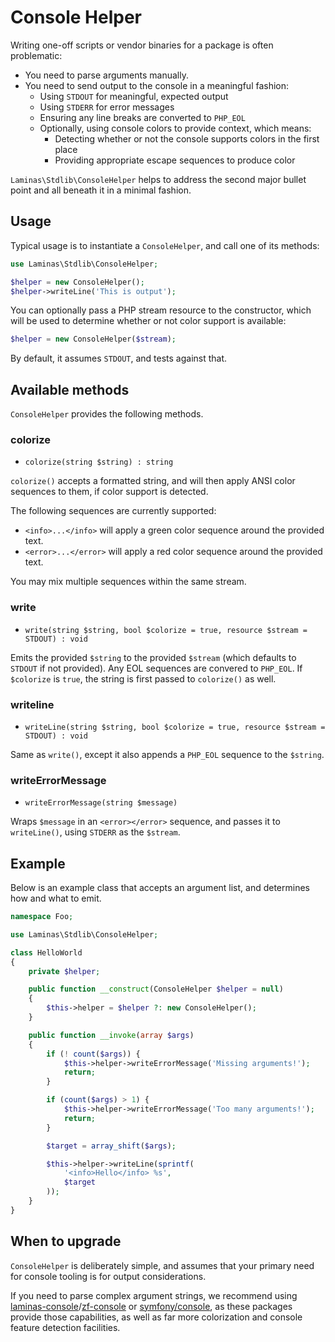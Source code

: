 # Console Helper

Writing one-off scripts or vendor binaries for a package is often problematic:

- You need to parse arguments manually.
- You need to send output to the console in a meaningful fashion:
    - Using `STDOUT` for meaningful, expected output
    - Using `STDERR` for error messages
    - Ensuring any line breaks are converted to `PHP_EOL`
    - Optionally, using console colors to provide context, which means:
        - Detecting whether or not the console supports colors in the first place
        - Providing appropriate escape sequences to produce color

`Laminas\Stdlib\ConsoleHelper` helps to address the second major bullet point and
all beneath it in a minimal fashion.

## Usage

Typical usage is to instantiate a `ConsoleHelper`, and call one of its methods:

```php
use Laminas\Stdlib\ConsoleHelper;

$helper = new ConsoleHelper();
$helper->writeLine('This is output');
```

You can optionally pass a PHP stream resource to the constructor, which will be
used to determine whether or not color support is available:

```php
$helper = new ConsoleHelper($stream);
```

By default, it assumes `STDOUT`, and tests against that.

## Available methods

`ConsoleHelper` provides the following methods.

### colorize

- `colorize(string $string) : string`

`colorize()` accepts a formatted string, and will then apply ANSI color
sequences to them, if color support is detected.

The following sequences are currently supported:

- `<info>...</info>` will apply a green color sequence around the provided text.
- `<error>...</error>` will apply a red color sequence around the provided text.

You may mix multiple sequences within the same stream.

### write

- `write(string $string, bool $colorize = true, resource $stream = STDOUT) : void`

Emits the provided `$string` to the provided `$stream` (which defaults to
`STDOUT` if not provided). Any EOL sequences are convered to `PHP_EOL`. If
`$colorize` is `true`, the string is first passed to `colorize()` as well.

### writeline

- `writeLine(string $string, bool $colorize = true, resource $stream = STDOUT) : void`

Same as `write()`, except it also appends a `PHP_EOL` sequence to the `$string`.

### writeErrorMessage

- `writeErrorMessage(string $message)`

Wraps `$message` in an `<error></error>` sequence, and passes it to
`writeLine()`, using `STDERR` as the `$stream`.

## Example

Below is an example class that accepts an argument list, and determines how and
what to emit.

```php
namespace Foo;

use Laminas\Stdlib\ConsoleHelper;

class HelloWorld
{
    private $helper;

    public function __construct(ConsoleHelper $helper = null)
    {
        $this->helper = $helper ?: new ConsoleHelper();
    }

    public function __invoke(array $args)
    {
        if (! count($args)) {
            $this->helper->writeErrorMessage('Missing arguments!');
            return;
        }

        if (count($args) > 1) {
            $this->helper->writeErrorMessage('Too many arguments!');
            return;
        }

        $target = array_shift($args);

        $this->helper->writeLine(sprintf(
            '<info>Hello</info> %s',
            $target
        ));
    }
}
```

## When to upgrade

`ConsoleHelper` is deliberately simple, and assumes that your primary need for
console tooling is for output considerations.

If you need to parse complex argument strings, we recommend using
[laminas-console](https://docs.laminas.dev/laminas-console/)/[zf-console](https://github.com/zfcampus/zf-console)
or [symfony/console](http://symfony.com/doc/current/components/console.html),
as these packages provide those capabilities, as well as far more colorization
and console feature detection facilities.
